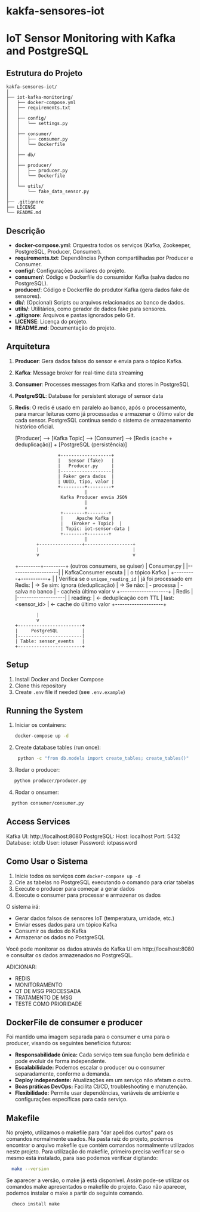 # kakfa-sensores-iot
# IoT Sensor Monitoring with Kafka and PostgreSQL
## Estrutura do Projeto

```
kakfa-sensores-iot/
│
├── iot-kafka-monitoring/
│   ├── docker-compose.yml
│   ├── requirements.txt
│   │
│   ├── config/
│   │   └── settings.py
│   │
│   ├── consumer/
│   │   ├── consumer.py
│   │   └── Dockerfile
│   │
│   ├── db/
│   │
│   ├── producer/
│   │   ├── producer.py
│   │   └── Dockerfile
│   │
│   └── utils/
│       └── fake_data_sensor.py
│
├── .gitignore
├── LICENSE
└── README.md
```
## Descrição

- **docker-compose.yml**: Orquestra todos os serviços (Kafka, Zookeeper, PostgreSQL, Producer, Consumer).
- **requirements.txt**: Dependências Python compartilhadas por Producer e Consumer.
- **config/**: Configurações auxiliares do projeto.
- **consumer/**: Código e Dockerfile do consumidor Kafka (salva dados no PostgreSQL).
- **producer/**: Código e Dockerfile do produtor Kafka (gera dados fake de sensores).
- **db/**: (Opcional) Scripts ou arquivos relacionados ao banco de dados.
- **utils/**: Utilitários, como gerador de dados fake para sensores.
- **.gitignore**: Arquivos e pastas ignorados pelo Git.
- **LICENSE**: Licença do projeto.
- **README.md**: Documentação do projeto.

## Arquitetura

1. **Producer**: Gera dados falsos do sensor e envia para o tópico Kafka. 
2. **Kafka**: Message broker for real-time data streaming
3. **Consumer**: Processes messages from Kafka and stores in PostgreSQL
4. **PostgreSQL**: Database for persistent storage of sensor data
5.  **Redis**: O redis é usado em paralelo ao banco, após o processamento, para marcar leituras como já processadas e armazenar o último valor de cada sensor. PostgreSQL continua sendo o sistema de armazenamento histórico oficial.

      [Producer] --> [Kafka Topic] --> [Consumer] --> [Redis (cache + deduplicação)] + [PostgreSQL (persistência)]

                        +-------------------+
                        |   Sensor (fake)   |
                        |   Producer.py     |
                        |-------------------|
                        | Faker gera dados  |
                        | UUID, tipo, valor |
                        +---------+---------+
                                  |
                         Kafka Producer envia JSON
                                  |
                                  v
                         +--------+--------+
                         |     Apache Kafka |
                         |   (Broker + Topic)  |
                         | Topic: iot-sensor-data |
                         +--------+--------+
                                  |
                +----------------+------------------+
                |                                   |
                v                                   v
      +---------+---------+              (outros consumers, se quiser)
      |     Consumer.py    |
      |--------------------|
      | KafkaConsumer escuta |
      | o tópico Kafka       |
      +---------+-----------+
                |
                | Verifica se o `unique_reading_id`
                | já foi processado em Redis:
                |  → Se sim: ignora (deduplicação)
                |  → Se não:
                |      - processa
                |      - salva no banco
                |      - cacheia último valor
                v
        +--------------------+
        |       Redis        |
        |--------------------|
        | reading:<uuid>     |  ← deduplicação com TTL
        | last:<sensor_id>   |  ← cache do último valor
        +--------------------+

                |
                v
        +------------------------+
        |     PostgreSQL         |
        |------------------------|
        | Table: sensor_events   |
        +------------------------+
   
## Setup

1. Install Docker and Docker Compose
2. Clone this repository
3. Create `.env` file if needed (see `.env.example`)

## Running the System

1. Iniciar os containers:
   ```bash
   docker-compose up -d
   ```

2. Create database tables (run once):
   ```bash
    python -c "from db.models import create_tables; create_tables()"
   ```
3. Rodar o producer:
 ```bash
    python producer/producer.py
 ```
4. Rodar o onsumer:
 ```bash
   python consumer/consumer.py
 ```

## Access Services
  Kafka UI: http://localhost:8080
  PostgreSQL:
  Host: localhost
  Port: 5432
  Database: iotdb
  User: iotuser
  Password: iotpassword

## Como Usar o Sistema
  1. Inicie todos os serviços com `docker-compose up -d`
  2. Crie as tabelas no PostgreSQL executando o comando para criar tabelas
  3. Execute o producer para começar a gerar dados
  4. Execute o consumer para processar e armazenar os dados

  O sistema irá:
  - Gerar dados falsos de sensores IoT (temperatura, umidade, etc.)
  - Enviar esses dados para um tópico Kafka
  - Consumir os dados do Kafka
  - Armazenar os dados no PostgreSQL

Você pode monitorar os dados através do Kafka UI em http://localhost:8080 e consultar os dados armazenados no PostgreSQL.

ADICIONAR:
- REDIS
- MONITORAMENTO
- QT DE MSG PROCESSADA
- TRATAMENTO DE MSG
- TESTE COMO PRIORIDADE

## DockerFile de consumer e producer
Foi mantido uma imagem separada para o consumer e uma para o producer, visando os seguintes benefícios futuros:

- **Responsabilidade única:** Cada serviço tem sua função bem definida e pode evoluir de forma independente.
- **Escalabilidade:** Podemos escalar o producer ou o consumer separadamente, conforme a demanda.
- **Deploy independente:** Atualizações em um serviço não afetam o outro.
- **Boas práticas DevOps:** Facilita CI/CD, troubleshooting e manutenção.
- **Flexibilidade:** Permite usar dependências, variáveis de ambiente e configurações específicas para cada serviço. 

## Makefile
No projeto, utilizamos o makefile para "dar apelidos curtos" para os comandos normalmente usados. Na pasta raíz do projeto, podemos encontrar o arquivo makefile que contém comandos normalmente utilizados neste projeto. Para utilização do makefile, primeiro precisa verificar se o mesmo está instalado, para isso podemos verificar digitando:

 ```bash
   make --version
 ```

Se aparecer a versão, o make já está disponível. Assim pode-se utilizar os comandos make apresentados o makefile do projeto.
Caso não aparecer, podemos instalar o make a partir do seguinte comando.

 ```powershell
   choco install make
 ```
